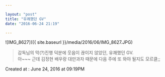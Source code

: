 ```yaml
---

layout: "post"  
title: "유쾌했던 GV"  
date: "2016-06-24 21:19"

---
```


![IMG_8627]({{ site.baseurl }}/media/2016/06/IMG_8627.JPG)

> 감독님의 막(?)진행 덕분에 웃음이 끊이지 않았던, 유쾌했던 GV.  
> 아~~~ 근데 김정현 배우랑 대만과자 때문에 다음 주에 또 와야 될지도 모르클;;

Created at : June 24, 2016 at 09:19PM
